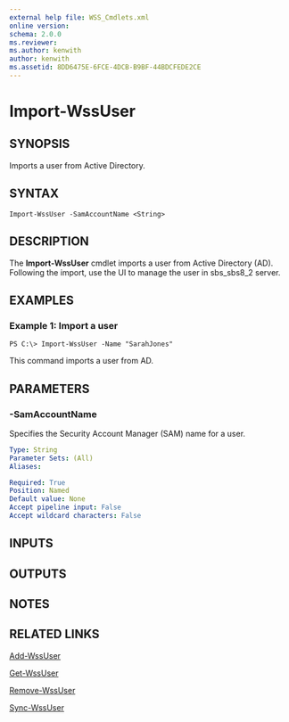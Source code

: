```yaml
---
external help file: WSS_Cmdlets.xml
online version: 
schema: 2.0.0
ms.reviewer:
ms.author: kenwith
author: kenwith
ms.assetid: 8DD6475E-6FCE-4DCB-B9BF-44BDCFEDE2CE
---
```


# Import-WssUser

## SYNOPSIS
Imports a user from Active Directory.

## SYNTAX

```
Import-WssUser -SamAccountName <String>
```

## DESCRIPTION
The **Import-WssUser** cmdlet imports a user from Active Directory (AD).
Following the import, use the UI to manage the user in sbs_sbs8_2 server.

## EXAMPLES

### Example 1: Import a user
```
PS C:\> Import-WssUser -Name "SarahJones"
```

This command imports a user from AD.

## PARAMETERS

### -SamAccountName
Specifies the Security Account Manager (SAM) name for a user.

```yaml
Type: String
Parameter Sets: (All)
Aliases: 

Required: True
Position: Named
Default value: None
Accept pipeline input: False
Accept wildcard characters: False
```

## INPUTS

## OUTPUTS

## NOTES

## RELATED LINKS

[Add-WssUser](./Add-WssUser.md)

[Get-WssUser](./Get-WssUser.md)

[Remove-WssUser](./Remove-WssUser.md)

[Sync-WssUser](./Sync-WssUser.md)

